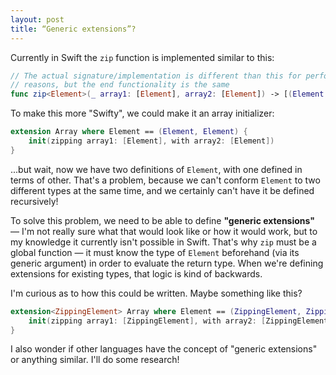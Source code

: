 ```yaml
---
layout: post
title: “Generic extensions”?
---
```


Currently in Swift the `zip` function is implemented similar to this:

```swift
// The actual signature/implementation is different than this for performance
// reasons, but the end functionality is the same
func zip<Element>(_ array1: [Element], array2: [Element]) -> [(Element, Element)]
```

To make this more "Swifty", we could make it an array initializer:

```swift
extension Array where Element == (Element, Element) {
    init(zipping array1: [Element], with array2: [Element])
}
```

...but wait, now we have two definitions of `Element`, with one defined in terms of other. That's a problem, because we can't conform `Element` to two different types at the same time, and we certainly can't have it be defined recursively!

To solve this problem, we need to be able to define **"generic extensions"** — I'm not really sure what that would look like or how it would work, but to my knowledge it currently isn't possible in Swift. That's why `zip` must be a global function — it must know the type of `Element` beforehand (via its generic argument) in order to evaluate the return type. When we're defining extensions for existing types, that logic is kind of backwards.

I'm curious as to how this could be written. Maybe something like this?

```swift
extension<ZippingElement> Array where Element == (ZippingElement, ZippingElement) {
    init(zipping array1: [ZippingElement], with array2: [ZippingElement])
}
```

I also wonder if other languages have the concept of "generic extensions" or anything similar. I'll do some research!
